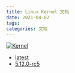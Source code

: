 ```yaml
---
title: Linux Kernel 文档
date: 2021-04-02
tags:
categories: 文档
---
```



[![Kernel](/images/linux-kernel-logo.jpg)](https://www.kernel.org/ "Linux Kernel")

* [latest](latest)
* [5.12.0-rc5](5.12.0-rc5)
